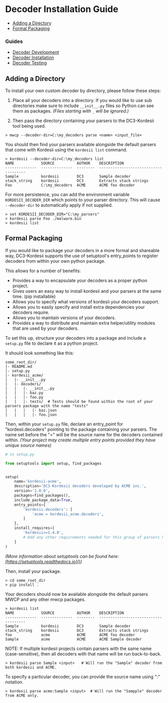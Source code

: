 # Decoder Installation Guide

- [Adding a Directory](#adding-a-directory)
- [Formal Packaging](#formal-packaging)


### Guides
- [Decoder Development](DecoderDevelopment.md)
- [Decoder Installation](DecoderInstallation.md)
- [Decoder Testing](DecoderTesting.md)


## Adding a Directory
To install your own custom decoder by directory, please follow these steps:

1. Place all your decoders into a directory. If you would like to use sub directories
make sure to include `__init__.py` files so Python can see them as packages.
*(Files starting with `_` will be ignored.)*

1. Then pass the directory containing your parsers to the DC3-Kordesii tool being used.

```console
> mwcp --decoder-dir=C:\my_decoders parse <name> <input_file>
```

You should then find your parsers available alongside the default parsers that come with Kordesii using
the `kordesii list` command.

```console
> kordesii --decoder-dir=C:\my_decoders list
NAME            SOURCE          AUTHOR    DESCRIPTION
--------------  --------------  --------  -------------------------------------
Sample          kordesii        DC3       Sample decoder
stack_string    kordesii        DC3       Extracts stack strings
Foo             C:\my_decoders  ACME      ACME foo decoder
```

For more persistence, you can add the environment variable `KORDESII_DECODER_DIR` which points 
to your parser directory. This will cause `--decoder-dir` to automatically apply if not supplied. 

```console
> set KORDESII_DECODER_DIR="C:\my_parsers"
> kordesii parse Foo ./malware.bin
> kordesii list
```


## Formal Packaging
If you would like to package your decoders in a more formal and shareable way,
DC3-Kordesii supports the use of setuptool's entry_points to register decoders from within
your own python package.

This allows for a number of benefits:
- Provides a way to encapsulate your decoders as a proper python project.
- Gives users an easy way to install kordesii and your parsers at the same time. (pip installable)
- Allows you to specify what versions of kordesii your decoders support.
- Allows you to easily specify and install extra dependencies your decoders require.
- Allows you to maintain versions of your decoders.
- Provides a way to distribute and maintain extra helper/utility modules that are used by your decoders.

To set this up, structure your decoders into a package and include a `setup.py` file to declare it as a python project.

It should look something like this:
```
some_root_dir/
|- README.md
|- setup.py
|- kordesii_acme/
|   |- __init__.py
|   |- decoders/
|   |   |- __init__.py
|   |   |- baz.py
|   |   |- foo.py
|   |   |- tests/  # Tests should be found within the root of your parsers package with the name "tests"
|   |   |   |- baz.json
|   |   |   |- foo.json
```


Then, within your `setup.py` file, declare an entry_point for "kordesii.decoders" pointing
to the package containing your parsers. The name set before the "=" will be the source name for
the decoders contained within. *(Your project may create multiple entry points provided they
have unique source names)*

```python
# in setup.py

from setuptools import setup, find_packages


setup(
    name='kordesii-acme',
    description='DC3-Kordesii decoders developed by ACME inc.',
    version='1.0.0',
    packages=find_packages(),
    include_package_data=True,
    entry_points={
        'kordesii.decoders': [
            'acme = kordesii_acme.decoders',
        ]
    },
    install_requires=[
        'kordesii>=1.4.0',
        # Add any other requirements needed for this group of parsers here.
    ]
)
```


*(More information about setuptools can be found here: [https://setuptools.readthedocs.io]())*

Then, install your package.
```console
> cd some_root_dir
> pip install .
```

Your decoders should now be available alongside the default parsers MWCP and any other mwcp packages.
```console
> kordesii list
NAME            SOURCE          AUTHOR    DESCRIPTION
--------------  --------------  --------  -------------------------------------
Sample          kordesii        DC3       Sample decoder
stack_string    kordesii        DC3       Extracts stack strings
foo             acme            ACME      ACME foo decoder
Sample          acme            ACME      ACME Sample decoder
```


NOTE: If multiple kordesii projects contain parsers with the same name (case-sensitive), then all decoders with that name will be run back-to-back.
```console
> kordesii parse Sample <input>   # Will run the "Sample" decoder from both kordesii and ACME.
```

To specify a particular decoder, you can provide the source name using ":" notation.
```console
> kordesii parse acme:Sample <input>  # Will run the "Sampple" decoder from ACME only.
```


